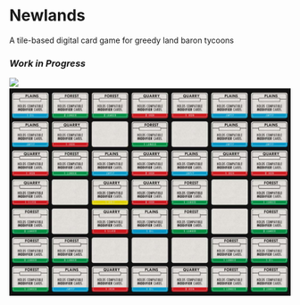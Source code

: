 # Newlands
A tile-based digital card game for greedy land baron tycoons
### *Work in Progress*

<img src="rotate_demo_med.gif">
<img src="board_demo.jpg">
